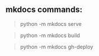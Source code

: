 ## mkdocs commands:

>python -m mkdocs serve

>python -m mkdocs build

>python -m mkdocs gh-deploy






